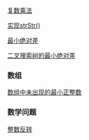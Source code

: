 [复数乘法](复数乘法.md)

[实现strStr()](实现strStr().md)

[最小绝对差](最小绝对差.md)

[二叉搜索树的最小绝对差](二叉搜索树的最小绝对差.md)

### 数组

[数组中未出现的最小正整数](数组中未出现的最小正整数.md)

### 数学问题

[整数反转](整数反转.md)

[](.md)

[](.md)

[](.md)

[](.md)

[](.md)

[](.md)

[](.md)
